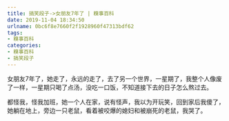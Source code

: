 ```yaml
---
title: 搞笑段子->女朋友7年了 | 糗事百科
date: 2019-11-04 18:34:50
urlname: 0bc6f8e7660f2f1928960f47313bdf62
tags: 
- 糗事百科
categories:
- 糗事百科
- 搞笑段子
---
```

女朋友7年了，她走了，永远的走了，去了另一个世界，一星期了，我整个人像废了一样，一星期只喝了点汤，没吃一口饭，不知道接下去的日子怎么熬过去。

都怪我，怪我加班，她一个人在家，说有怪声，我以为开玩笑，回到家后我傻了，她躺在地上，旁边一只老鼠，看着被咬爆的媳妇和被崩死的老鼠，我哭了。


